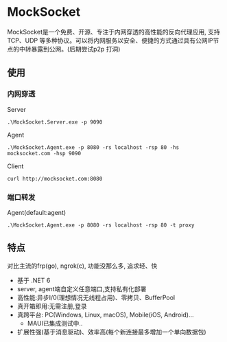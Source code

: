 # MockSocket

MockSocket是一个免费、开源、专注于内网穿透的高性能的反向代理应用, 支持TCP、UDP 等多种协议。可以将内网服务以安全、便捷的方式通过具有公网IP节点的中转暴露到公网。(后期尝试p2p 打洞)

## 使用

### 内网穿透

Server

`.\MockSocket.Server.exe -p 9090`

Agent

`.\MockSocket.Agent.exe -p 8080 -rs localhost -rsp 80 -hs mocksocket.com -hsp 9090`

Client

`curl http://mocksocket.com:8080`

### 端口转发

Agent(default:agent)

`.\MockSocket.Agent.exe -p 8080 -rs localhost -rsp 80 -t proxy`

## 特点

对比主流的frp(go), ngrok(c), 功能没那么多, 追求轻、快

- 基于 .NET 6
- server, agent端自定义任意端口,支持私有化部署
- 高性能:异步I/0(理想情况无线程占用)、零拷贝、BufferPool
- 真开箱即用:无需注册,登录
- 真跨平台: PC(Windows, Linux, macOS), Mobile(iOS, Android)...
  - MAUI已集成测试中..
- 扩展性强(基于消息驱动)、效率高(每个新连接最多增加一个单向数据包)